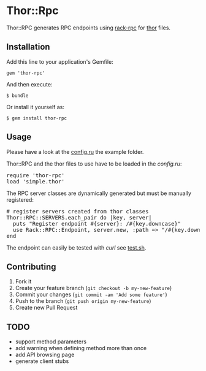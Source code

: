 # Thor::Rpc

Thor::RPC generates RPC endpoints using [rack-rpc](https://github.com/datagraph/rack-rpc) for
[thor](https://github.com/wycats/thor) files.

## Installation

Add this line to your application's Gemfile:

    gem 'thor-rpc'

And then execute:

    $ bundle

Or install it yourself as:

    $ gem install thor-rpc

## Usage

Please have a look at the [config.ru](example/config.ru) the example folder.

Thor::RPC and the thor files to use have to be loaded in the *config.ru*:
<pre>
require 'thor-rpc'
load 'simple.thor'
</pre>

The RPC server classes are dynamically generated but must be manually registered:
<pre>
# register servers created from thor classes
Thor::RPC::SERVERS.each_pair do |key, server|
  puts "Register endpoint #{server}: /#{key.downcase}"
  use Rack::RPC::Endpoint, server.new, :path => "/#{key.downcase}"
end
</pre>

The endpoint can easily be tested with *curl* see [test.sh](example/test.sh).

## Contributing

1. Fork it
2. Create your feature branch (`git checkout -b my-new-feature`)
3. Commit your changes (`git commit -am 'Add some feature'`)
4. Push to the branch (`git push origin my-new-feature`)
5. Create new Pull Request

## TODO

* support method parameters
* add warning when defining method more than once
* add API browsing page
* generate client stubs

